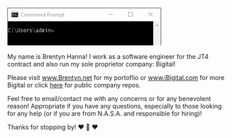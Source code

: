 
![Hello World](https://github.com/Brehtyn/brehtyn/blob/main/hello.gif?raw=true)

My name is Brentyn Hanna! I work as a software engineer for the JT4 contract and also run my sole proprietor company: Bigital!
 
Please visit www.Brentyn.net for my portoflio or www.iBigital.com for more Bigital or click [here](https://www.github.com/iBigital) 
for public company repos.

Feel free to email/contact me with any concerns or for any benevolent reason!
Appropriate if you have any questions, especially to those looking for any help (or if you are from N.A.S.A. and responsible for hiring)!

Thanks for stopping by! 
❤️ 🐇 ❤️
  
